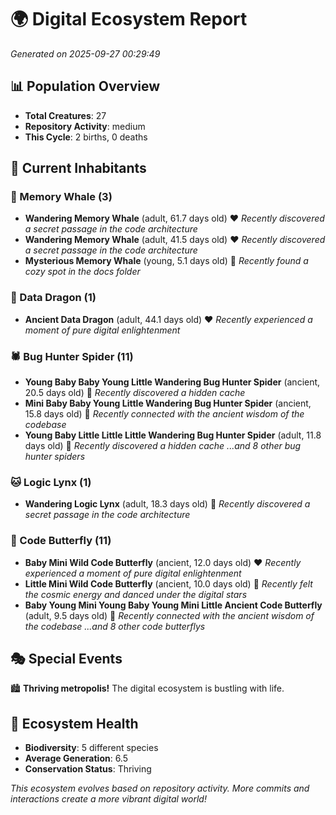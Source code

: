 # 🌍 Digital Ecosystem Report
*Generated on 2025-09-27 00:29:49*

## 📊 Population Overview
- **Total Creatures**: 27
- **Repository Activity**: medium
- **This Cycle**: 2 births, 0 deaths

## 👥 Current Inhabitants

### 🐋 Memory Whale (3)
- **Wandering Memory Whale** (adult, 61.7 days old) ❤️
  *Recently discovered a secret passage in the code architecture*
- **Wandering Memory Whale** (adult, 41.5 days old) ❤️
  *Recently discovered a secret passage in the code architecture*
- **Mysterious Memory Whale** (young, 5.1 days old) 💚
  *Recently found a cozy spot in the docs folder*

### 🐉 Data Dragon (1)
- **Ancient Data Dragon** (adult, 44.1 days old) ❤️
  *Recently experienced a moment of pure digital enlightenment*

### 🕷️ Bug Hunter Spider (11)
- **Young Baby Baby Young Little Wandering Bug Hunter Spider** (ancient, 20.5 days old) 💛
  *Recently discovered a hidden cache*
- **Mini Baby Baby Young Little Wandering Bug Hunter Spider** (ancient, 15.8 days old) 💛
  *Recently connected with the ancient wisdom of the codebase*
- **Young Baby Little Little Little Wandering Bug Hunter Spider** (adult, 11.8 days old) 💛
  *Recently discovered a hidden cache*
  *...and 8 other bug hunter spiders*

### 🐱 Logic Lynx (1)
- **Wandering Logic Lynx** (adult, 18.3 days old) 💚
  *Recently discovered a secret passage in the code architecture*

### 🦋 Code Butterfly (11)
- **Baby Mini Wild Code Butterfly** (ancient, 12.0 days old) ❤️
  *Recently experienced a moment of pure digital enlightenment*
- **Little Mini Wild Code Butterfly** (ancient, 10.0 days old) 💛
  *Recently felt the cosmic energy and danced under the digital stars*
- **Baby Young Mini Young Baby Young Mini Little Ancient Code Butterfly** (adult, 9.5 days old) 💛
  *Recently connected with the ancient wisdom of the codebase*
  *...and 8 other code butterflys*

## 🎭 Special Events

🏙️ **Thriving metropolis!** The digital ecosystem is bustling with life.

## 🔬 Ecosystem Health
- **Biodiversity**: 5 different species
- **Average Generation**: 6.5
- **Conservation Status**: Thriving

*This ecosystem evolves based on repository activity. More commits and interactions create a more vibrant digital world!*